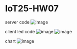 # IoT25-HW07

server code
![image](https://github.com/user-attachments/assets/e59789d1-20c6-4bd1-8e50-dd36990545d0)

client led code
![image](https://github.com/user-attachments/assets/1e39e6c4-536e-47e5-8dfd-178dcfb682a3)
![image](https://github.com/user-attachments/assets/967dac6b-a37a-4070-8afb-3c033b59c4be)


chart
![image](https://github.com/user-attachments/assets/819a6919-969f-4cc2-8135-1f9b069248d5)
